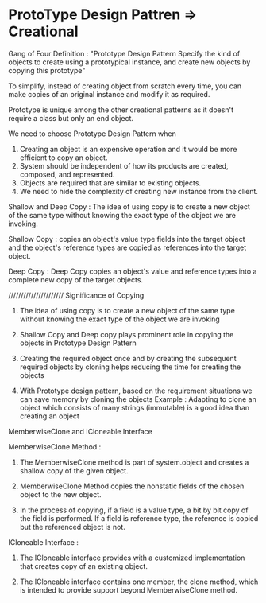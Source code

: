 # ProtoType Design Pattren => Creational

Gang of Four Definition : "Prototype Design Pattern Specify the kind of objects to create using a prototypical instance, and create new objects by copying this prototype"

To simplify, instead of creating object from scratch every time, you can make copies of an original instance and modify it as required. 

Prototype is unique among the other creational patterns as it doesn't require a class but only an end object. 

We need to choose Prototype Design Pattern when 
1. Creating an object is an expensive operation and it would be more efficient to copy an object.
2. System should be independent of how its products are created, composed, and represented.
3. Objects are required that are similar to existing objects.
4. We need to hide the complexity of creating new instance from the client.

Shallow and Deep Copy : The idea of using copy is to create a new object of the same type without knowing the exact type of the object we are invoking. 

Shallow Copy : copies an object's value type fields into the target object and the object's reference types are copied as references into the target object. 

Deep Copy : Deep Copy copies an object's value and reference types into a complete new copy of the target objects. 

//////////////////////
Significance of Copying 

1. The idea of using copy is to create a new object of the same type without knowing the exact type of the object we are invoking

2. Shallow Copy and Deep copy plays prominent role in copying the objects in Prototype Design Pattern

3. Creating the required object once and by creating the subsequent required objects by cloning helps reducing the time for creating the objects

4. With Prototype design pattern, based on the requirement situations we can save memory by cloning the objects
Example : Adapting to clone an object which consists of many strings (immutable) is a good idea than creating an object

MemberwiseClone and ICloneable Interface

MemberwiseClone Method : 
1. The MemberwiseClone method is part of system.object and creates a shallow copy of the given object.

2. MemberwiseClone Method copies the nonstatic fields of the chosen object to the new object.

3. In the process of copying, if a field is a value type, a bit by bit copy of the field is performed. If a field is reference type, the reference is copied but the referenced object is not.

ICloneable Interface :
1. The ICloneable interface provides with a customized implementation that creates copy of an existing object.

2. The ICloneable interface contains one member, the clone method, which is intended to provide support beyond MemberwiseClone method.
